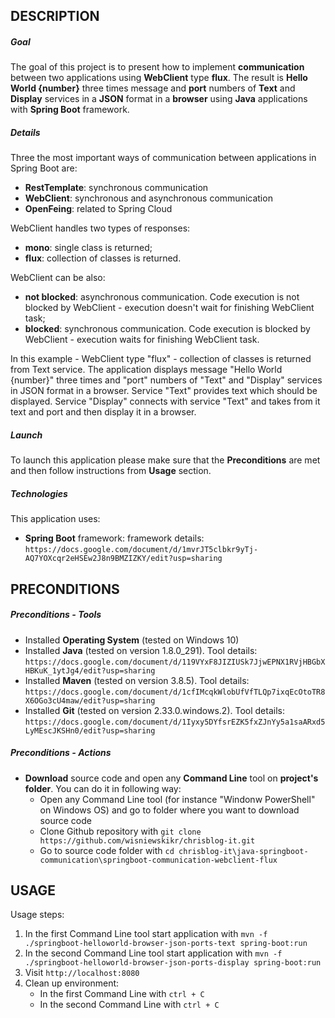 DESCRIPTION
-----------

##### Goal
The goal of this project is to present how to implement **communication** between two applications using **WebClient** type **flux**. The result is **Hello World {number}** three times message and **port** numbers of **Text** and **Display** services in a **JSON** format in a **browser** using **Java** applications with **Spring Boot** framework.

##### Details
Three the most important ways of communication between applications in Spring Boot are:
* **RestTemplate**: synchronous communication
* **WebClient**: synchronous and asynchronous communication
* **OpenFeing**: related to Spring Cloud

WebClient handles two types of responses:
* **mono**: single class is returned;
* **flux**: collection of classes is returned.

WebClient can be also:
* **not blocked**: asynchronous communication. Code execution is not blocked by WebClient - execution doesn't wait for finishing WebClient task;
* **blocked**: synchronous communication. Code execution is blocked by WebClient - execution waits for finishing WebClient task.
 
In this example - WebClient type "flux" - collection of classes is returned from Text service. The application displays message "Hello World {number}" three times and "port" numbers of "Text" and "Display" services in JSON format in a browser. Service "Text" provides text which should be displayed. Service "Display" connects with service "Text" and takes from it text and port and then display it in a browser.

##### Launch
To launch this application please make sure that the **Preconditions** are met and then follow instructions from **Usage** section.

##### Technologies
This application uses:
* **Spring Boot** framework: framework details: `https://docs.google.com/document/d/1mvrJT5clbkr9yTj-AQ7YOXcqr2eHSEw2J8n9BMZIZKY/edit?usp=sharing`


PRECONDITIONS
-------------

##### Preconditions - Tools
* Installed **Operating System** (tested on Windows 10)
* Installed **Java** (tested on version 1.8.0_291). Tool details: `https://docs.google.com/document/d/119VYxF8JIZIUSk7JjwEPNX1RVjHBGbXHBKuK_1ytJg4/edit?usp=sharing`
* Installed **Maven** (tested on version 3.8.5). Tool details: `https://docs.google.com/document/d/1cfIMcqkWlobUfVfTLQp7ixqEcOtoTR8X6OGo3cU4maw/edit?usp=sharing`
* Installed **Git** (tested on version 2.33.0.windows.2). Tool details: `https://docs.google.com/document/d/1Iyxy5DYfsrEZK5fxZJnYy5a1saARxd5LyMEscJKSHn0/edit?usp=sharing`

##### Preconditions - Actions
* **Download** source code and open any **Command Line** tool on **project's folder**. You can do it in following way:
    * Open any Command Line tool (for instance "Windonw PowerShell" on Windows OS) and go to folder where you want to download source code 
    * Clone Github repository with `git clone https://github.com/wisniewskikr/chrisblog-it.git`
    * Go to source code folder with `cd chrisblog-it\java-springboot-communication\springboot-communication-webclient-flux`


USAGE
-----

Usage steps:
1. In the first Command Line tool start application with `mvn -f ./springboot-helloworld-browser-json-ports-text spring-boot:run`
2. In the second Command Line tool start application with `mvn -f ./springboot-helloworld-browser-json-ports-display spring-boot:run`
3. Visit `http://localhost:8080`
4. Clean up environment:
    * In the first Command Line with `ctrl + C`
    * In the second Command Line with `ctrl + C`